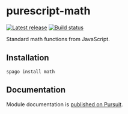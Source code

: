 # purescript-math

[![Latest release](http://img.shields.io/bower/v/purescript-math.svg)](https://github.com/purescript/purescript-math/releases)
[![Build status](https://github.com/purescript/purescript-math/workflows/CI/badge.svg?branch=master)](https://github.com/purescript/purescript-math/actions?query=workflow%3ACI+branch%3Amaster)

Standard math functions from JavaScript.

## Installation

```
spago install math
```

## Documentation

Module documentation is [published on Pursuit](http://pursuit.purescript.org/packages/purescript-math).
